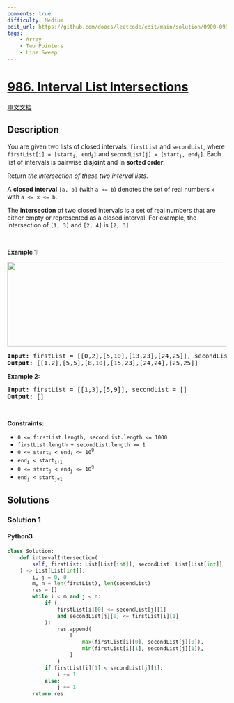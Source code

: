 ```yaml
---
comments: true
difficulty: Medium
edit_url: https://github.com/doocs/leetcode/edit/main/solution/0900-0999/0986.Interval%20List%20Intersections/README_EN.md
tags:
    - Array
    - Two Pointers
    - Line Sweep
---
```


<!-- problem:start -->

# [986. Interval List Intersections](https://leetcode.com/problems/interval-list-intersections)

[中文文档](/solution/0900-0999/0986.Interval%20List%20Intersections/README.md)

## Description

<!-- description:start -->

<p>You are given two lists of closed intervals, <code>firstList</code> and <code>secondList</code>, where <code>firstList[i] = [start<sub>i</sub>, end<sub>i</sub>]</code> and <code>secondList[j] = [start<sub>j</sub>, end<sub>j</sub>]</code>. Each list of intervals is pairwise <strong>disjoint</strong> and in <strong>sorted order</strong>.</p>

<p>Return <em>the intersection of these two interval lists</em>.</p>

<p>A <strong>closed interval</strong> <code>[a, b]</code> (with <code>a &lt;= b</code>) denotes the set of real numbers <code>x</code> with <code>a &lt;= x &lt;= b</code>.</p>

<p>The <strong>intersection</strong> of two closed intervals is a set of real numbers that are either empty or represented as a closed interval. For example, the intersection of <code>[1, 3]</code> and <code>[2, 4]</code> is <code>[2, 3]</code>.</p>

<p>&nbsp;</p>
<p><strong class="example">Example 1:</strong></p>
<img alt="" src="https://fastly.jsdelivr.net/gh/doocs/leetcode@main/solution/0900-0999/0986.Interval%20List%20Intersections/images/interval1.png" style="width: 700px; height: 194px;" />
<pre>
<strong>Input:</strong> firstList = [[0,2],[5,10],[13,23],[24,25]], secondList = [[1,5],[8,12],[15,24],[25,26]]
<strong>Output:</strong> [[1,2],[5,5],[8,10],[15,23],[24,24],[25,25]]
</pre>

<p><strong class="example">Example 2:</strong></p>

<pre>
<strong>Input:</strong> firstList = [[1,3],[5,9]], secondList = []
<strong>Output:</strong> []
</pre>

<p>&nbsp;</p>
<p><strong>Constraints:</strong></p>

<ul>
	<li><code>0 &lt;= firstList.length, secondList.length &lt;= 1000</code></li>
	<li><code>firstList.length + secondList.length &gt;= 1</code></li>
	<li><code>0 &lt;= start<sub>i</sub> &lt; end<sub>i</sub> &lt;= 10<sup>9</sup></code></li>
	<li><code>end<sub>i</sub> &lt; start<sub>i+1</sub></code></li>
	<li><code>0 &lt;= start<sub>j</sub> &lt; end<sub>j</sub> &lt;= 10<sup>9</sup> </code></li>
	<li><code>end<sub>j</sub> &lt; start<sub>j+1</sub></code></li>
</ul>

<!-- description:end -->

## Solutions

<!-- solution:start -->

### Solution 1

<!-- tabs:start -->

#### Python3

```python
class Solution:
    def intervalIntersection(
        self, firstList: List[List[int]], secondList: List[List[int]]
    ) -> List[List[int]]:
        i, j = 0, 0
        m, n = len(firstList), len(secondList)
        res = []
        while i < m and j < n:
            if (
                firstList[i][0] <= secondList[j][1]
                and secondList[j][0] <= firstList[i][1]
            ):
                res.append(
                    [
                        max(firstList[i][0], secondList[j][0]),
                        min(firstList[i][1], secondList[j][1]),
                    ]
                )
            if firstList[i][1] < secondList[j][1]:
                i += 1
            else:
                j += 1
        return res
```
